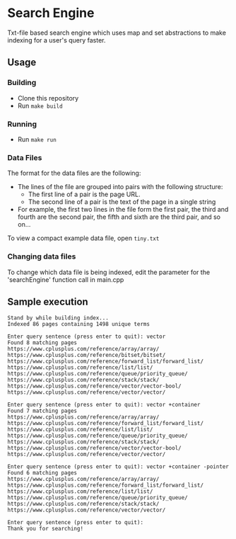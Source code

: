 # Search Engine
Txt-file based search engine which uses map and set abstractions to make indexing for a user's query faster.

## Usage

### Building
- Clone this repository
- Run `make build`

### Running
- Run `make run`

### Data Files
The format for the data files are the following:

- The lines of the file are grouped into pairs with the following structure:
  - The first line of a pair is the page URL.
  - The second line of a pair is the text of the page in a single string
- For example, the first two lines in the file form the first pair, the third and fourth are the second pair, the fifth and sixth are the third pair, and so on...

To view a compact example data file, open `tiny.txt`

### Changing data files
To change which data file is being indexed, edit the parameter for the 'searchEngine' function call in main.cpp 

## Sample execution

```
Stand by while building index...
Indexed 86 pages containing 1498 unique terms

Enter query sentence (press enter to quit): vector
Found 8 matching pages
https://www.cplusplus.com/reference/array/array/
https://www.cplusplus.com/reference/bitset/bitset/
https://www.cplusplus.com/reference/forward_list/forward_list/
https://www.cplusplus.com/reference/list/list/
https://www.cplusplus.com/reference/queue/priority_queue/
https://www.cplusplus.com/reference/stack/stack/
https://www.cplusplus.com/reference/vector/vector-bool/
https://www.cplusplus.com/reference/vector/vector/

Enter query sentence (press enter to quit): vector +container
Found 7 matching pages
https://www.cplusplus.com/reference/array/array/
https://www.cplusplus.com/reference/forward_list/forward_list/
https://www.cplusplus.com/reference/list/list/
https://www.cplusplus.com/reference/queue/priority_queue/
https://www.cplusplus.com/reference/stack/stack/
https://www.cplusplus.com/reference/vector/vector-bool/
https://www.cplusplus.com/reference/vector/vector/

Enter query sentence (press enter to quit): vector +container -pointer
Found 6 matching pages
https://www.cplusplus.com/reference/array/array/
https://www.cplusplus.com/reference/forward_list/forward_list/
https://www.cplusplus.com/reference/list/list/
https://www.cplusplus.com/reference/queue/priority_queue/
https://www.cplusplus.com/reference/stack/stack/
https://www.cplusplus.com/reference/vector/vector/

Enter query sentence (press enter to quit):
Thank you for searching!
```
